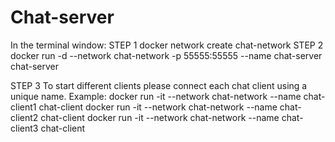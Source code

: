 # Chat-server

In the terminal window:
STEP 1
docker network create chat-network
STEP 2
docker run -d --network chat-network -p 55555:55555 --name chat-server chat-server

STEP 3
To start different clients please connect each chat client using a unique name.
Example:
docker run -it --network chat-network --name chat-client1 chat-client
docker run -it --network chat-network --name chat-client2 chat-client
docker run -it --network chat-network --name chat-client3 chat-client
